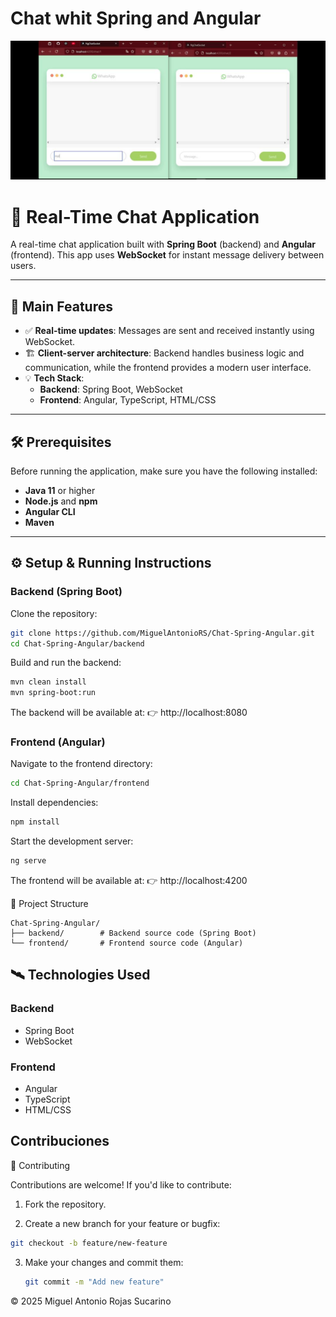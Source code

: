 # Chat whit Spring and Angular

![Chat image](Chat.jpg)

# 🚀 Real-Time Chat Application

A real-time chat application built with **Spring Boot** (backend) and **Angular** (frontend). This app uses **WebSocket** for instant message delivery between users.

--- 

## 🧩 Main Features

- ✅ **Real-time updates**: Messages are sent and received instantly using WebSocket.
- 🏗️ **Client-server architecture**: Backend handles business logic and communication, while the frontend provides a modern user interface.
- 💡 **Tech Stack**:
  - **Backend**: Spring Boot, WebSocket
  - **Frontend**: Angular, TypeScript, HTML/CSS

---

## 🛠️ Prerequisites

Before running the application, make sure you have the following installed:

- **Java 11** or higher
- **Node.js** and **npm**
- **Angular CLI**
- **Maven**

---

## ⚙️ Setup & Running Instructions

### Backend (Spring Boot)

Clone the repository:
```bash
git clone https://github.com/MiguelAntonioRS/Chat-Spring-Angular.git 
cd Chat-Spring-Angular/backend
```
   
Build and run the backend:
   ```bash
   mvn clean install
   mvn spring-boot:run
   ```

The backend will be available at:
👉 http://localhost:8080 

### Frontend (Angular)

Navigate to the frontend directory:
   ```bash
   cd Chat-Spring-Angular/frontend
   ```

Install dependencies:
   ```bash
   npm install
   ```

Start the development server:
   ```bash
   ng serve
   ```

The frontend will be available at:
👉 http://localhost:4200

📁 Project Structure

```
Chat-Spring-Angular/
├── backend/        # Backend source code (Spring Boot)
└── frontend/       # Frontend source code (Angular)
```

## 🛰️ Technologies Used

### Backend
- Spring Boot
- WebSocket

### Frontend
- Angular
- TypeScript
- HTML/CSS

## Contribuciones

🤝 Contributing 

Contributions are welcome! If you'd like to contribute: 

  1. Fork the repository.
  
  2. Create a new branch for your feature or bugfix:
    
   ```bash
   git checkout -b feature/new-feature
   ```

3. Make your changes and commit them:

   ```bash
   git commit -m "Add new feature"
   ```
   
© 2025 Miguel Antonio Rojas Sucarino
